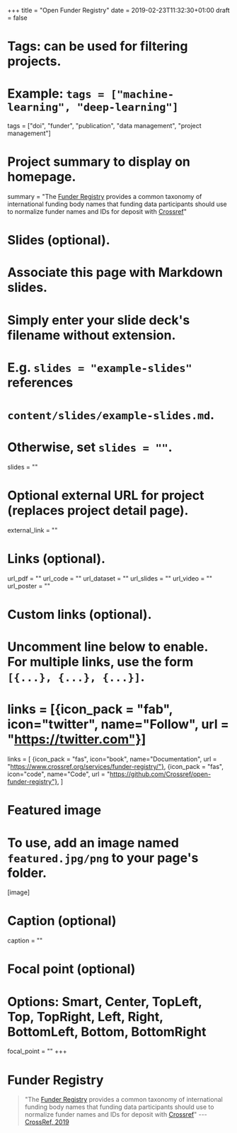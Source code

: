 +++
title = "Open Funder Registry"
date = 2019-02-23T11:32:30+01:00
draft = false

# Tags: can be used for filtering projects.
# Example: `tags = ["machine-learning", "deep-learning"]`
tags = ["doi", "funder", "publication", "data management", "project management"]

# Project summary to display on homepage.
summary = "The [Funder Registry](https://www.crossref.org/services/funder-registry/) provides a common taxonomy of international funding body names that funding data participants should use to normalize funder names and IDs for deposit with [Crossref](https://www.crossref.org)"

# Slides (optional).
#   Associate this page with Markdown slides.
#   Simply enter your slide deck's filename without extension.
#   E.g. `slides = "example-slides"` references 
#   `content/slides/example-slides.md`.
#   Otherwise, set `slides = ""`.
slides = ""

# Optional external URL for project (replaces project detail page).
external_link = ""

# Links (optional).
url_pdf = ""
url_code = ""
url_dataset = ""
url_slides = ""
url_video = ""
url_poster = ""

# Custom links (optional).
#   Uncomment line below to enable. For multiple links, use the form `[{...}, {...}, {...}]`.
# links = [{icon_pack = "fab", icon="twitter", name="Follow", url = "https://twitter.com"}]
links = [
{icon_pack = "fas", icon="book", name="Documentation", url = "https://www.crossref.org/services/funder-registry/"},
{icon_pack = "fas", icon="code", name="Code", url = "https://github.com/Crossref/open-funder-registry"},
]
# Featured image
# To use, add an image named `featured.jpg/png` to your page's folder. 
[image]
  # Caption (optional)
  caption = ""

  # Focal point (optional)
  # Options: Smart, Center, TopLeft, Top, TopRight, Left, Right, BottomLeft, Bottom, BottomRight
  focal_point = ""
+++

# Funder Registry 

>"The [Funder Registry](https://www.crossref.org/services/funder-registry/) provides a common taxonomy of international funding body names that funding data participants should use to normalize funder names and IDs for deposit with [Crossref](https://www.crossref.org)"
--- [CrossRef, 2019](https://www.crossref.org/services/funder-registry/)
